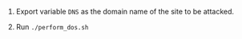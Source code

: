 
1. Export variable `DNS` as the domain name of the site to be attacked.

2. Run `./perform_dos.sh`
